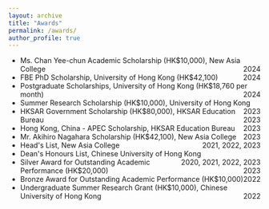 ```yaml
---
layout: archive
title: "Awards"
permalink: /awards/
author_profile: true
---
```


* Ms. Chan Yee-chun Academic Scholarship (HK$10,000), New Asia College <span style="float: right;">2024</span>
* FBE PhD Scholarship, University of Hong Kong (HK$42,100) <span style="float: right;">2024</span>
* Postgraduate Scholarships, University of Hong Kong (HK$18,760 per month) <span style="float: right;">2024</span>
* Summer Research Scholarship (HK$10,000), University of Hong Kong <span style="float: right;">2023</span>
* HKSAR Government Scholarship (HK$80,000), HKSAR Education Bureau <span style="float: right;">2023</span>
* Hong Kong, China - APEC Scholarship, HKSAR Education Bureau <span style="float: right;">2023</span>
* Mr. Akihiro Nagahara Scholarship (HK$42,100), New Asia College <span style="float: right;">2023</span>
* Head's List, New Asia College <span style="float: right;">2021, 2022, 2023</span>
* Dean's Honours List, Chinese University of Hong Kong <span style="float: right;">2020, 2021, 2022, 2023</span>
* Silver Award for Outstanding Academic Performance (HK$20,000) <span style="float: right;">2023</span>
* Bronze Award for Outstanding Academic Performance (HK$10,000) <span style="float: right;">2022</span>
* Undergraduate Summer Research Grant (HK$10,000), Chinese University of Hong Kong <span style="float: right;">2022</span>